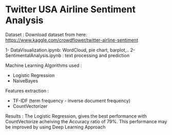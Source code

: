 # Twitter USA Airline Sentiment Analysis

Dataset :
Download dataset from here: https://www.kaggle.com/crowdflower/twitter-airline-sentiment

1- DataVisualization.ipynb: WordCloud, pie chart, barplot,..
2- SentimentalAnalysis.ipynb : text processing and prediction


Machine Learning Algorithms used :
- Logistic Regression
- NaiveBayes


Features extraction :
- TF-IDF (term frequency - inverse document frequency)
- CountVectorizer

Results : 
The Logistic Regression, gives the best performance with CountVectorize acheiving the Accuracy ratio of 79%.
This performance may be improved by using Deep Learning Approach

